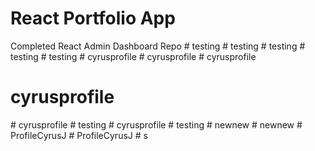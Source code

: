 # React Portfolio App

Completed React Admin Dashboard Repo
#   t e s t i n g  
 #   t e s t i n g  
 #   t e s t i n g  
 #   t e s t i n g  
 #   t e s t i n g  
 #   c y r u s p r o f i l e  
 #   c y r u s p r o f i l e  
 # cyrusprofile
# cyrusprofile
#   c y r u s p r o f i l e  
 #   t e s t i n g  
 #   c y r u s p r o f i l e  
 #   t e s t i n g  
 #   n e w n e w  
 #   n e w n e w  
 #   P r o f i l e C y r u s J  
 #   P r o f i l e C y r u s J  
 #   s  
 